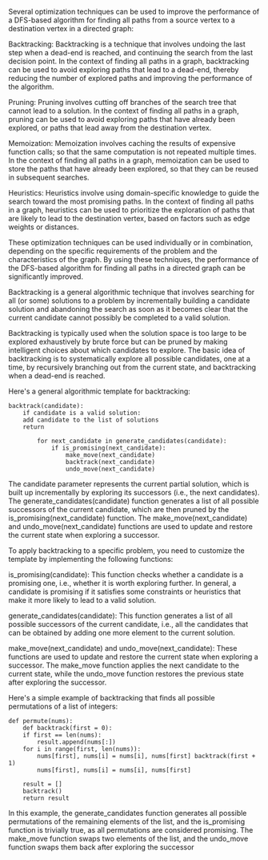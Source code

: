 Several optimization techniques can be used to improve the performance of a DFS-based algorithm for finding all paths from a source vertex to a destination vertex in a directed graph:

Backtracking: Backtracking is a technique that involves undoing the last step when a dead-end is reached, and continuing the search from the last decision point. In the context of finding all paths in a graph, backtracking can be used to avoid exploring paths that lead to a dead-end, thereby reducing the number of explored paths and improving the performance of the algorithm.

Pruning: Pruning involves cutting off branches of the search tree that cannot lead to a solution. In the context of finding all paths in a graph, pruning can be used to avoid exploring paths that have already been explored, or paths that lead away from the destination vertex.

Memoization: Memoization involves caching the results of expensive function calls; so that the same computation is not repeated multiple times. In the context of finding all paths in a graph, memoization can be used to store the paths that have already been explored, so that they can be reused in subsequent searches.

Heuristics: Heuristics involve using domain-specific knowledge to guide the search toward the most promising paths. In the context of finding all paths in a graph, heuristics can be used to prioritize the exploration of paths that are likely to lead to the destination vertex, based on factors such as edge weights or distances.

These optimization techniques can be used individually or in combination, depending on the specific requirements of the problem and the characteristics of the graph. By using these techniques, the performance of the DFS-based algorithm for finding all paths in a directed graph can be significantly improved.

Backtracking is a general algorithmic technique that involves searching for all (or some) solutions to a problem by incrementally building a candidate solution and abandoning the search as soon as it becomes clear that the current candidate cannot possibly be completed to a valid solution.

Backtracking is typically used when the solution space is too large to be explored exhaustively by brute force but can be pruned by making intelligent choices about which candidates to explore. The basic idea of backtracking is to systematically explore all possible candidates, one at a time, by recursively branching out from the current state, and backtracking when a dead-end is reached.

Here's a general algorithmic template for backtracking:

```
backtrack(candidate):
    if candidate is a valid solution:
    add candidate to the list of solutions
    return

        for next_candidate in generate_candidates(candidate):
            if is_promising(next_candidate):
                make_move(next_candidate)
                backtrack(next_candidate)
                undo_move(next_candidate)
```

The candidate parameter represents the current partial solution, which is built up incrementally by exploring its successors (i.e., the next candidates). The generate_candidates(candidate) function generates a list of all possible successors of the current candidate, which are then pruned by the is_promising(next_candidate) function. The make_move(next_candidate) and undo_move(next_candidate) functions are used to update and restore the current state when exploring a successor.

To apply backtracking to a specific problem, you need to customize the template by implementing the following functions:

is_promising(candidate): This function checks whether a candidate is a promising one, i.e., whether it is worth exploring further. In general, a candidate is promising if it satisfies some constraints or heuristics that make it more likely to lead to a valid solution.

generate_candidates(candidate): This function generates a list of all possible successors of the current candidate, i.e., all the candidates that can be obtained by adding one more element to the current solution.

make_move(next_candidate) and undo_move(next_candidate): These functions are used to update and restore the current state when exploring a successor. The make_move function applies the next candidate to the current state, while the undo_move function restores the previous state after exploring the successor.

Here's a simple example of backtracking that finds all possible permutations of a list of integers:

```
def permute(nums):
    def backtrack(first = 0):
    if first == len(nums):
        result.append(nums[:])
    for i in range(first, len(nums)):
        nums[first], nums[i] = nums[i], nums[first] backtrack(first + 1)
        nums[first], nums[i] = nums[i], nums[first]

    result = []
    backtrack()
    return result
```

In this example, the generate_candidates function generates all possible permutations of the remaining elements of the list, and the is_promising function is trivially true, as all permutations are considered promising. The make_move function swaps two elements of the list, and the undo_move function swaps them back after exploring the successor
